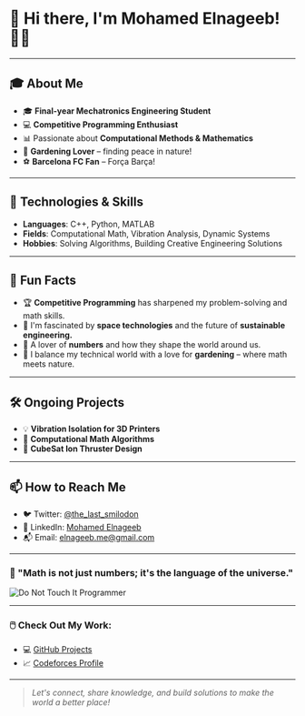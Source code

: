 # 👋 Hi there, I'm Mohamed Elnageeb! 👨‍💻


---

## 🎓 About Me

- 🎓 **Final-year Mechatronics Engineering Student**  
- 💻 **Competitive Programming Enthusiast**  
- 📊 Passionate about **Computational Methods & Mathematics**  
- 🌱 **Gardening Lover** – finding peace in nature!  
- ⚽ **Barcelona FC Fan** – Força Barça!  

---

## 🔧 Technologies & Skills

- **Languages**: C++, Python, MATLAB  
- **Fields**: Computational Math, Vibration Analysis, Dynamic Systems  
- **Hobbies**: Solving Algorithms, Building Creative Engineering Solutions  

---

## 🌟 Fun Facts

- 🏆 **Competitive Programming** has sharpened my problem-solving and math skills.  
- 🚀 I'm fascinated by **space technologies** and the future of **sustainable engineering.**  
- 🧮 A lover of **numbers** and how they shape the world around us.  
- 🌻 I balance my technical world with a love for **gardening** – where math meets nature.  

---

## 🛠️ Ongoing Projects

- 💡 **Vibration Isolation for 3D Printers**  
- 🔢 **Computational Math Algorithms**  
- 🚀 **CubeSat Ion Thruster Design**  

---

## 📫 How to Reach Me

- 🐦 Twitter: [@the_last_smilodon](https://twitter.com/the_last_smilodon)  
- 💼 LinkedIn: [Mohamed Elnageeb](https://www.linkedin.com/in/mohamed-elnageeb/)  
- 📬 Email: [elnageeb.me@gmail.com](mailto:elnageeb.me@gmail.com)  

---

### 🌟 "Math is not just numbers; it's the language of the universe."  

![Do Not Touch It Programmer](https://media1.tenor.com/m/fJAoBHWymY4AAAAd/do-not-touch-it-programmer.gif)


---

### 🖱️ Check Out My Work:

- 💻 [GitHub Projects](https://github.com/Mohamed-Elnageeb)  
- 📈 [Codeforces Profile](https://codeforces.com/profile/the_last_smilodon)  

---

> *Let's connect, share knowledge, and build solutions to make the world a better place!*

